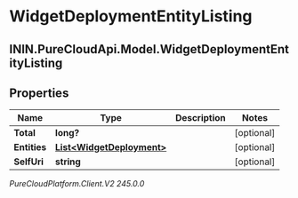 # WidgetDeploymentEntityListing

## ININ.PureCloudApi.Model.WidgetDeploymentEntityListing

## Properties

|Name | Type | Description | Notes|
|------------ | ------------- | ------------- | -------------|
| **Total** | **long?** |  | [optional] |
| **Entities** | [**List&lt;WidgetDeployment&gt;**](WidgetDeployment) |  | [optional] |
| **SelfUri** | **string** |  | [optional] |



_PureCloudPlatform.Client.V2 245.0.0_

